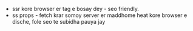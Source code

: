 - ssr kore browser er tag e bosay dey - seo friendly.
- ss props - fetch krar somoy server er maddhome heat kore browser e dische, fole seo te subidha pauya jay
